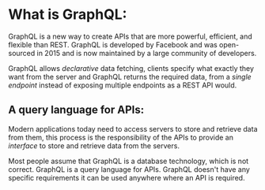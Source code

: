 # What is GraphQL:
GraphQL is a new way to create APIs that are more powerful, efficient, and flexible than REST. GraphQL is developed by Facebook and was open-sourced in 2015 and is now maintained by a large community of developers.

GraphQL allows *declarative* data fetching, clients specify what exactly they want from the server and GraphQL returns the required data, from a *single endpoint* instead of exposing multiple endpoints as a REST API would.

## A query language for APIs:
Modern applications today need to access servers to store and retrieve data from them, this process is the responsibility of the APIs to provide an *interface* to store and retrieve data from the servers.

Most people assume that GraphQL is a database technology, which is not correct. GraphQL is a query language for APIs.  GraphQL doesn't have any specific requirements it can be used anywhere where an API is required. 